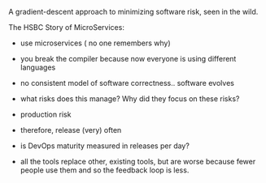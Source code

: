 
A gradient-descent approach to minimizing software risk, seen in the wild.

The HSBC Story of MicroServices:

- use microservices  ( no one remembers why)
- you break the compiler because now everyone is using different languages
- no consistent model of software correctness.. software evolves
- what risks does this manage?  Why did they focus on these risks?
- production risk
- therefore, release (very) often
- is DevOps maturity measured in releases per day?

- all the tools replace other, existing tools, but are worse because fewer people use them and so the feedback loop is less.

